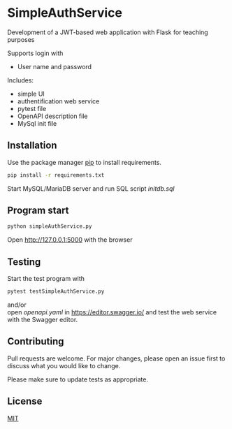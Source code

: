 # SimpleAuthService
<p>Development of a JWT-based web application with Flask for teaching purposes</p>

Supports login with 
<ul>
<li>User name and password</li>
</ul>

Includes:
<ul>
<li>simple UI</li>
<li>authentification web service</li>
<li>pytest file</li>
<li>OpenAPI description file</li>
<li>MySql init file</li>
</ul>

## Installation

Use the package manager [pip](https://pip.pypa.io/en/stable/) to install requirements.

```bash
pip install -r requirements.txt
```
Start MySQL/MariaDB server and run SQL script <i>initdb.sql</i>

## Program start

```bash
python simpleAuthService.py
```

Open http://127.0.0.1:5000 with the browser

## Testing

Start the test program with 
```bash
pytest testSimpleAuthService.py
```
and/or <br>
open <i>openapi.yaml</i> in https://editor.swagger.io/ and test the web service with the Swagger editor.

## Contributing

Pull requests are welcome. For major changes, please open an issue first
to discuss what you would like to change.

Please make sure to update tests as appropriate.

## License

[MIT](https://choosealicense.com/licenses/mit/)